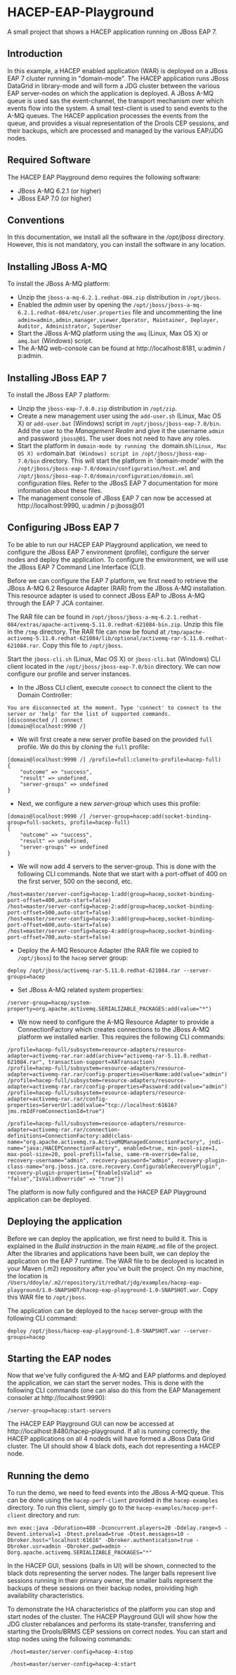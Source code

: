 HACEP-EAP-Playground
====================

A small project that shows a HACEP application running on JBoss EAP 7.

Introduction
--------------------
In this example, a HACEP enabled application (WAR) is deployed on a JBoss EAP 7 cluster running in "domain-mode". The HACEP application runs JBoss DataGrid in library-mode and will form a JDG cluster between the various EAP server-nodes on which the application is deployed. A JBoss A-MQ queue is used sas the event-channel, the transport mechanism over which events flow into the system. A small test-client is used to send events to the A-MQ queues. The HACEP application processes the events from the queue, and provides a visual representation of the Drools CEP sessions, and their backups, which are processed and managed by the various EAP/JDG nodes.

Required Software
--------------------
The HACEP EAP Playground demo requires the following software:
* JBoss A-MQ 6.2.1 (or higher)
* JBoss EAP 7.0 (or higher)

Conventions
--------------------
In this documentation, we install all the software in the */opt/jboss* directory. However, this is not mandatory, you can install the software in any location.


Installing JBoss A-MQ
--------------------
To install the JBoss A-MQ platform:
* Unzip the `jboss-a-mq-6.2.1.redhat-084.zip` distribution in `/opt/jboss`.
* Enabled the *admin* user by opening the `/opt/jboss/jboss-a-mq-6.2.1.redhat-084/etc/user.properties` file and uncommenting the line 
```admin=admin,admin,manager,viewer,Operator, Maintainer, Deployer, Auditor, Administrator, SuperUser```
* Start the JBoss A-MQ platform using the `amq` (Linux, Max OS X) or `amq.bat` (Windows) script.
* The A-MQ web-console can be found at http://localhost:8181, u:admin / p:admin.

Installing JBoss EAP 7
--------------------
To install the JBoss EAP 7 platform:
* Unzip the `jboss-eap-7.0.0.zip` distribution in `/opt/zip`.
* Create a new management user using the `add-user.sh` (Linux, Mac OS X) or `add-user.bat` (Windows) script in `/opt/jboss/jboss-eap-7.0/bin`. Add the user to the *Management Realm* and give it the username `admin` and password `jboss@01`. The user does not need to have any roles.
* Start the platform in `domain-mode by running the `domain.sh` (Linux, Mac OS X) or `domain.bat` (Windows) script in /opt/jboss/jboss-eap-7.0/bin` directory. This will start the platform in 'domain-mode' with the `/opt/jboss/jboss-eap-7.0/domain/configuration/host.xml` and `/opt/jboss/jboss-eap-7.0/domain/configuration/domain.xml` configuration files. Refer to the JBosS EAP 7 documentation for more information about these files.
* The management console of JBoss EAP 7 can now be accessed at http://localhost:9990, u:admin / p:jboss@01

Configuring JBoss EAP 7
--------------------
To be able to run our HACEP EAP Playground application, we need to configure the JBoss EAP 7 environment (profile), configure the server nodes and deploy the application. To configure the environment, we will use the JBoss EAP 7 Command Line Interface (CLI).

Before we can configure the EAP 7 platform, we first need to retrieve the JBoss A-MQ 6.2 Resource Adapter (RAR) from the JBoss A-MQ installation. This resource adapter is used to connect JBoss EAP to JBoss A-MQ through the EAP 7 JCA container.

The RAR file can be found in `/opt/jboss/jboss-a-mq-6.2.1.redhat-084/extras/apache-activemq-5.11.0.redhat-621084-bin.zip`. Unzip this file in the `/tmp` directory. The RAR file can now be found at `/tmp/apache-activemq-5.11.0.redhat-621084/lib/optional/activemq-rar-5.11.0.redhat-621084.rar`. Copy this file to `/opt/jboss`.

Start the `jboss-cli.sh` (Linux, Mac OS X) or `jboss-cli.bat` (Windows) CLI client located in the `/opt/jboss/jboss-eap-7.0/bin` directory. We can now configure our profile and server instances.

* In the JBoss CLI client, execute `connect` to connect the client to the Domain Controller:
```
You are disconnected at the moment. Type 'connect' to connect to the server or 'help' for the list of supported commands.
[disconnected /] connect
[domain@localhost:9990 /]
````
* We will first create a new server profile based on the provided `full` profile. We do this by *cloning* the `full` profile:
```
[domain@localhost:9990 /] /profile=full:clone(to-profile=hacep-full)
{
    "outcome" => "success",
    "result" => undefined,
    "server-groups" => undefined
}
```
* Next, we configure a new *server-group* which uses this profile:
```
[domain@localhost:9990 /] /server-group=hacep:add(socket-binding-group=full-sockets, profile=hacep-full)
{
    "outcome" => "success",
    "result" => undefined,
    "server-groups" => undefined
}
```
* We will now add 4 servers to the server-group. This is done with the following CLI commands. Note that we start with a port-offset of 400 on the first server, 500 on the second, etc.
```
/host=master/server-config=hacep-1:add(group=hacep,socket-binding-port-offset=400,auto-start=false)
/host=master/server-config=hacep-2:add(group=hacep,socket-binding-port-offset=500,auto-start=false)
/host=master/server-config=hacep-3:add(group=hacep,socket-binding-port-offset=600,auto-start=false)
/host=master/server-config=hacep-4:add(group=hacep,socket-binding-port-offset=700,auto-start=false)
```
* Deploy the A-MQ Resource Adapter (the RAR file we copied to `/opt/jboss`) to the `hacep` server group:
```
deploy /opt/jboss/activemq-rar-5.11.0.redhat-621084.rar --server-groups=hacep
```
* Set JBoss A-MQ related system properties:
```
/server-group=hacep/system-property=org.apache.activemq.SERIALIZABLE_PACKAGES:add(value="*")
```
* We now need to configure the A-MQ Resource Adapter to provide a ConnectionFactory which creates connections to the JBoss A-MQ platform we installed earlier. This requires the following CLI commands:
```
/profile=hacep-full/subsystem=resource-adapters/resource-adapter=activemq-rar.rar:add(archive="activemq-rar-5.11.0.redhat-621084.rar", transaction-support=XATransaction)
/profile=hacep-full/subsystem=resource-adapters/resource-adapter=activemq-rar.rar/config-properties=UserName:add(value="admin")
/profile=hacep-full/subsystem=resource-adapters/resource-adapter=activemq-rar.rar/config-properties=Password:add(value="admin")
/profile=hacep-full/subsystem=resource-adapters/resource-adapter=activemq-rar.rar/config-properties=ServerUrl:add(value="tcp://localhost:61616?jms.rmIdFromConnectionId=true")

/profile=hacep-full/subsystem=resource-adapters/resource-adapter=activemq-rar.rar/connection-definitions=ConnectionFactory:add(class-name="org.apache.activemq.ra.ActiveMQManagedConnectionFactory", jndi-name="java:/HACEPConnectionFactory", enabled=true, min-pool-size=1, max-pool-size=20, pool-prefill=false, same-rm-override=false, recovery-username="admin", recovery-password="admin", recovery-plugin-class-name="org.jboss.jca.core.recovery.ConfigurableRecoveryPlugin", recovery-plugin-properties={"EnableIsValid" => "false","IsValidOverride" => "true"})
```
The platform is now fully configured and the HACEP EAP Playground application can be deployed.


Deploying the application
--------------------
Before we can deploy the application, we first need to build it. This is explained in the *Build instruction* in the main `README.md` file of the project. After the libraries and applications have been built, we can deploy the application on the EAP 7 runtime. The WAR file to be deoloyed is located in your Maven (.m2) repository after you've built the project. On my machine, the location is `/Users/ddoyle/.m2/repository/it/redhat/jdg/examples/hacep-eap-playground/1.0-SNAPSHOT/hacep-eap-playground-1.0-SNAPSHOT.war`. Copy this WAR file to `/opt/jboss`.

The application can be deployed to the `hacep` server-group with the following CLI command:
```
deploy /opt/jboss/hacep-eap-playground-1.0-SNAPSHOT.war --server-groups=hacep
```

Starting the EAP nodes
--------------------
Now that we've fully configured the A-MQ and EAP platforms and deployed the application, we can start the server nodes. This is done with the following CLI commands (one can also do this from the EAP Management consoler at http://localhost:9990):
```
/server-group=hacep:start-servers
```
The HACEP EAP Playground GUI can now be accessed at http://localhost:8480/hacep-playground. If all is running correctly, the HACEP applications on all 4 nodeds will have formed a JBoss Data Grid cluster. The UI should show 4 black dots, each dot representing a HACEP node.

Running the demo
--------------------
To run the demo, we need to feed events into the JBoss A-MQ queue. This can be done using the `hacep-perf-client` provided in the `hacep-examples` directory. To run this client, simply go to the `hacep-examples/hacep-perf-client` directory and run:
```
mvn exec:java -Dduration=480 -Dconcurrent.players=20 -Ddelay.range=5 -Devent.interval=1 -Dtest.preload=true -Dtest.messages=10 -Dbroker.host="localhost:61616" -Dbroker.authentication=true -Dbroker.usr=admin -Dbroker.pwd=admin -Dorg.apache.activemq.SERIALIZABLE_PACKAGES="*"
```

In the HACEP GUI, sessions (balls in UI) will be shown, connected to the black dots representing the server nodes. The larger balls represent live sessions running in their primary owner, the smaller balls represent the backups of these sessions on their backup nodes, proividing high availability characteristics.

To demonstrate the HA characteristics of the platform you can stop and start nodes of the cluster. The HACEP Playground GUI will show how the JDG cluster rebalances and performs its state-transfer, transferring and starting the Drools/BRMS CEP sessions on correct nodes. You can start and stop nodes using the following commands:
```
 /host=master/server-config=hacep-4:stop
```
```
 /host=master/server-config=hacep-4:start
```

